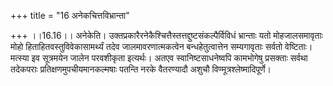 +++
title = "16 अनेकचित्तविभ्रान्ता"

+++
।।16.16।। अनेकेति। उक्तप्रकारैरनेकैश्चित्तैस्तत्तद्दुष्टसंकल्पैर्विविधं
भ्रान्ताः यतो मोहजालसमावृताः मोहो हिताहितवस्तुविवेकासामर्थ्यं तदेव
जालमावरणात्मकत्वेन बन्धहेतुत्वात्तेन सम्यगावृताः सर्वतो वेष्टिताः।
मत्स्या इव सूत्रमयेन जालेन परवशीकृता इत्यर्थः। अतएव स्वानिष्टसाधनेष्वपि
कामभोगेषु प्रसक्ताः सर्वथा तदेकपराः प्रतिक्षणमुपचीयमानकल्मषाः पतन्ति
नरके वैतरण्यादौ अशुचौ विण्मूत्रश्लेष्मादिपूर्णे।
